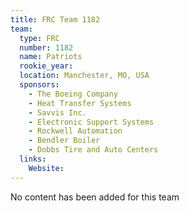 ```yaml
---
title: FRC Team 1182
team:
  type: FRC
  number: 1182
  name: Patriots
  rookie_year: 
  location: Manchester, MO, USA
  sponsors:
    - The Boeing Company
    - Heat Transfer Systems
    - Savvis Inc.
    - Electronic Support Systems
    - Rockwell Automation
    - Bendler Boiler
    - Dobbs Tire and Auto Centers
  links:
    Website: 
---
```

No content has been added for this team